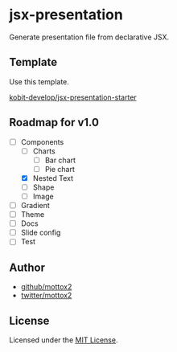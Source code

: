 # jsx-presentation

Generate presentation file from declarative JSX.

## Template

Use this template.

[kobit-develop/jsx-presentation-starter](https://github.com/kobit-develop/jsx-presentation-starter)

## Roadmap for v1.0

- [ ] Components
  - [ ] Charts
    - [ ] Bar chart
    - [ ] Pie chart
  - [x] Nested Text
  - [ ] Shape
  - [ ] Image
- [ ] Gradient
- [ ] Theme
- [ ] Docs
- [ ] Slide config
- [ ] Test

## Author

* [github/mottox2](https://github.com/mottox2)
* [twitter/mottox2](https://twitter.com/mottox2)

## License

Licensed under the [MIT License](blob/master/LICENSE).
